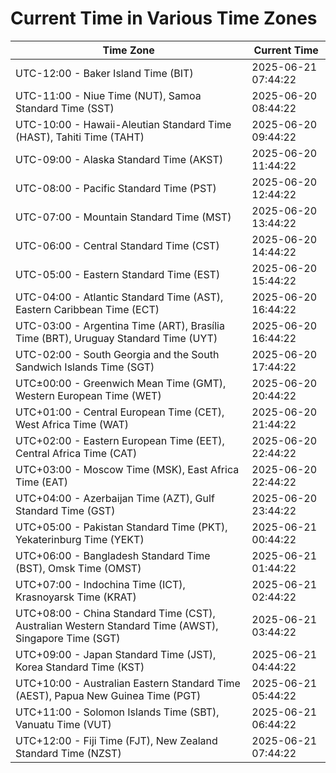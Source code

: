 # Current Time in Various Time Zones

| Time Zone | Current Time |
|-----------|--------------|
| UTC-12:00 - Baker Island Time (BIT) | 2025-06-21 07:44:22 |
| UTC-11:00 - Niue Time (NUT), Samoa Standard Time (SST) | 2025-06-20 08:44:22 |
| UTC-10:00 - Hawaii-Aleutian Standard Time (HAST), Tahiti Time (TAHT) | 2025-06-20 09:44:22 |
| UTC-09:00 - Alaska Standard Time (AKST) | 2025-06-20 11:44:22 |
| UTC-08:00 - Pacific Standard Time (PST) | 2025-06-20 12:44:22 |
| UTC-07:00 - Mountain Standard Time (MST) | 2025-06-20 13:44:22 |
| UTC-06:00 - Central Standard Time (CST) | 2025-06-20 14:44:22 |
| UTC-05:00 - Eastern Standard Time (EST) | 2025-06-20 15:44:22 |
| UTC-04:00 - Atlantic Standard Time (AST), Eastern Caribbean Time (ECT) | 2025-06-20 16:44:22 |
| UTC-03:00 - Argentina Time (ART), Brasília Time (BRT), Uruguay Standard Time (UYT) | 2025-06-20 16:44:22 |
| UTC-02:00 - South Georgia and the South Sandwich Islands Time (SGT) | 2025-06-20 17:44:22 |
| UTC±00:00 - Greenwich Mean Time (GMT), Western European Time (WET) | 2025-06-20 20:44:22 |
| UTC+01:00 - Central European Time (CET), West Africa Time (WAT) | 2025-06-20 21:44:22 |
| UTC+02:00 - Eastern European Time (EET), Central Africa Time (CAT) | 2025-06-20 22:44:22 |
| UTC+03:00 - Moscow Time (MSK), East Africa Time (EAT) | 2025-06-20 22:44:22 |
| UTC+04:00 - Azerbaijan Time (AZT), Gulf Standard Time (GST) | 2025-06-20 23:44:22 |
| UTC+05:00 - Pakistan Standard Time (PKT), Yekaterinburg Time (YEKT) | 2025-06-21 00:44:22 |
| UTC+06:00 - Bangladesh Standard Time (BST), Omsk Time (OMST) | 2025-06-21 01:44:22 |
| UTC+07:00 - Indochina Time (ICT), Krasnoyarsk Time (KRAT) | 2025-06-21 02:44:22 |
| UTC+08:00 - China Standard Time (CST), Australian Western Standard Time (AWST), Singapore Time (SGT) | 2025-06-21 03:44:22 |
| UTC+09:00 - Japan Standard Time (JST), Korea Standard Time (KST) | 2025-06-21 04:44:22 |
| UTC+10:00 - Australian Eastern Standard Time (AEST), Papua New Guinea Time (PGT) | 2025-06-21 05:44:22 |
| UTC+11:00 - Solomon Islands Time (SBT), Vanuatu Time (VUT) | 2025-06-21 06:44:22 |
| UTC+12:00 - Fiji Time (FJT), New Zealand Standard Time (NZST) | 2025-06-21 07:44:22 |
